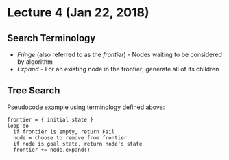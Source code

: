 # Lecture 4 (Jan 22, 2018)
## Search Terminology 
* *Fringe* (also referred to as the *frontier*) - Nodes waiting to be considered by algorithm
* *Expand* - For an existing node in the frontier; generate all of its children
## Tree Search
Pseudocode example using terminology defined above:
```
frontier = { initial state }
loop do
  if frontier is empty, return Fail
  node = choose to remove from frontier
  if node is goal state, return node's state
  frontier += node.expand()
```
